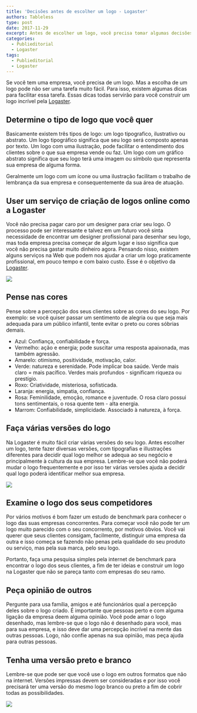 ```yaml
---
title: 'Decisões antes de escolher um logo - Logaster'
authors: Tableless
type: post
date: 2017-11-29
excerpt: Antes de escolher um logo, você precisa tomar algumas decisões
categories:
  - Publieditorial
  - Logaster
tags:
  - Publieditorial
  - Logaster
---
```


Se você tem uma empresa, você precisa de um logo. Mas a escolha de um logo pode não ser uma tarefa muito fácil. Para isso, existem algumas dicas para facilitar essa tarefa. Essas dicas todas servirão para você construir um logo incrível pela [Logaster](https://www.logaster.com.br/).

## Determine o tipo de logo que você quer
Basicamente existem três tipos de logo: um logo tipografico, ilustrativo ou abstrato. Um logo tipográfico significa que seu logo será composto apenas por texto. Um logo com uma ilustração, pode facilitar o entendimento dos clientes sobre o que sua empresa vende ou faz. Um logo com um gráfico abstrato significa que seu logo terá uma imagem ou símbolo que representa sua empresa de alguma forma.

Geralmente um logo com um ícone ou uma ilustração facilitam o trabalho de lembrança da sua empresa e consequentemente da sua área de atuação.

## User um serviço de criação de logos online como a Logaster
Você não precisa pagar caro por um designer para criar seu logo. O processo pode ser interessante e talvez em um futuro você sinta necessidade de encontrar um designer profissional para desenhar seu logo, mas toda empresa precisa começar de algum lugar e isso significa que você não precisa gastar muito dinheiro agora. Pensando nisso, existem alguns serviços na Web que podem nos ajudar a criar um logo praticamente profissional, em pouco tempo e com baixo custo. Esse é o objetivo da [Logaster](https://www.logaster.com.br/).

![](https://i.imgur.com/2awtPD9.png)


## Pense nas cores
Pense sobre a percepção dos seus clientes sobre as cores do seu logo. Por exemplo: se você quiser passar um sentimento de alegria ou que seja mais adequada para um público infantil, tente evitar o preto ou cores sóbrias demais. 

- Azul: Confiança, confiabilidade e força.
- Vermelho: ação e energia; pode suscitar uma resposta apaixonada, mas também agressão.
- Amarelo: otimismo, positividade, motivação, calor.
- Verde: natureza e serenidade. Pode implicar boa saúde. Verde mais claro = mais pacífico. Verdes mais profundos - significam riqueza ou prestígio.
- Roxo: Criatividade, misteriosa, sofisticada.
- Laranja: energia, simpatia, confiança.
- Rosa: Feminilidade, emoção, romance e juventude. O rosa claro possui tons sentimentais, o rosa quente tem - alta energia.
- Marrom: Confiabilidade, simplicidade. Associado à natureza, à força.


## Faça várias versões do logo
Na Logaster é muito fácil criar várias versões do seu logo. Antes escolher um logo, tente fazer diversas versões, com tipografias e illustrações diferentes para decidir qual logo melhor se adequa ao seu negócio e principalmente à cultura da sua empresa.
Lembre-se que você não poderá mudar o logo frequentemente e por isso ter várias versões ajuda a decidir qual logo poderá identificar melhor sua empresa.

![](https://i.imgur.com/2TIEXPC.png)


## Examine o logo dos seus competidores
Por vários motivos é bom fazer um estudo de benchmark para conhecer o logo das suas empresas concorrentes. Para começar você não pode ter um logo muito parecido com o seu concorrento, por motivos óbvios. Você vai querer que seus clientes consigam, facilmente, distinguir uma empresa da outra e isso começa se fazendo não penas pela qualidade do seu produto ou serviço, mas pela sua marca, pelo seu logo.

Portanto, faça uma pesquisa simples pela internet de benchmark para encontrar o logo dos seus clientes, a fim de ter ideias e construir um logo na Logaster que não se pareça tanto com empresas do seu ramo.


## Peça opinião de outros
Pergunte para usa família, amigos e até funcionários qual a percepção deles sobre o logo criado. É importante que pessoas perto e com alguma ligação da empresa deem alguma opinião. Você pode amar o logo desenhado, mas lembre-se que o logo não é desenhado para você, mas para sua empresa, e isso deve dar uma percepção incrível na mente das outras pessoas. Logo, não confie apenas na sua opinião, mas peça ajuda para outras pessoas.

## Tenha uma versão preto e branco
Lembre-se que pode ser que você use o logo em outros formatos que não na internet. Versões impressas devem ser consideradas e por isso você precisará ter uma versão do mesmo logo branco ou preto a fim de cobrir todas as possibilidades.

![](https://i.imgur.com/dFu01fY.png)


